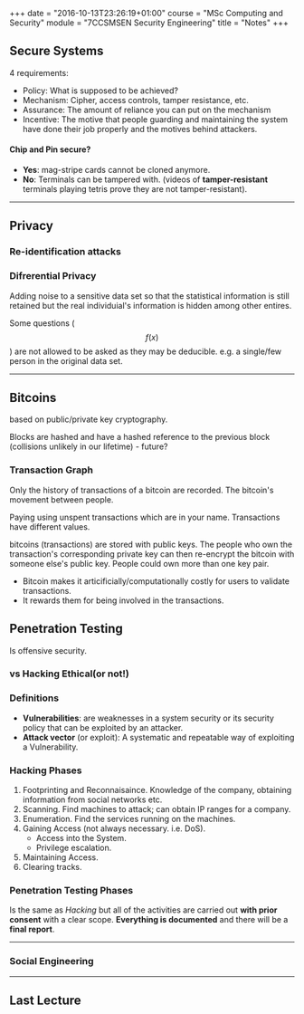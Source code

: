 +++
date = "2016-10-13T23:26:19+01:00"
course = "MSc Computing and Security"
module = "7CCSMSEN Security Engineering"
title = "Notes"
+++


## Secure Systems

4 requirements:
 - Policy: What is supposed to be achieved?
 - Mechanism: Cipher, access controls, tamper resistance, etc.
 - Assurance: The amount of reliance you can put on the mechanism
 - Incentive: The motive that people guarding and maintaining the system have done their job properly and the motives behind attackers.

#### Chip and Pin secure?
- **Yes**: mag-stripe cards cannot be cloned anymore.
- **No**: Terminals can be tampered with. (videos of **tamper-resistant** terminals playing tetris prove they are not tamper-resistant).


---
## Privacy

### Re-identification attacks


### Difrerential Privacy
Adding noise to a sensitive data set so that the statistical information is still retained but the real individuial's information is hidden among other entires.

Some questions ($$f(x)$$) are not allowed to be asked as they may be deducible. e.g. a single/few person in the original data set.


---
## Bitcoins

based on public/private key cryptography.

Blocks are hashed and have a hashed reference to the previous block (collisions unlikely in our lifetime) - future?


### Transaction Graph
Only the history of transactions of a bitcoin are recorded. The bitcoin's movement between people.

Paying using unspent transactions which are in your name. Transactions have different values.


bitcoins (transactions) are stored with public keys. The people who own the transaction's corresponding private key can then re-encrypt the bitcoin with someone else's public key. People could own more than one key pair.


- Bitcoin makes it articificially/computationally costly for users to validate transactions.
- It rewards them for being involved in the transactions.


## Penetration Testing

Is offensive security.

###  vs Hacking Ethical(or not!)

### Definitions

- **Vulnerabilities**: are weaknesses in a system security or its security policy that can be exploited by an attacker.
- **Attack vector** (or exploit): A systematic and repeatable way of exploiting a Vulnerability.

### Hacking Phases

1. Footprinting and Reconnaisaince. Knowledge of the company, obtaining information from social networks etc.
2. Scanning. Find machines to attack; can obtain IP ranges for a company.
3. Enumeration. Find the services running on the machines.
4. Gaining Access (not always necessary. i.e. DoS).
    - Access into the System.
    - Privilege escalation.
5. Maintaining Access.
6. Clearing tracks.


### Penetration Testing Phases

Is the same as *Hacking* but all of the activities are carried out **with prior consent** with a clear scope. **Everything is documented** and there will be a **final report**.


---

### Social Engineering



---

## Last Lecture

